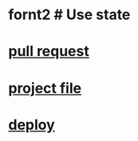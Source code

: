 # fornt2 # Use state

# [pull request](https://github.com/lithhalim/fornt2/pulls)
# [project file](https://github.com/lithhalim/fornt2)
# [deploy](https://moonlit-macaron-51b1aa.netlify.app/)

